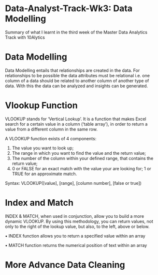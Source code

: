 # Data-Analyst-Track-Wk3: Data Modelling 
Summary of what I learnt in the third week of the Master Data Analytics Track with 10Alytics

# Data Modelling
Data Modelling entails that relationships are created in the data. For relationships to be possible the data attributes must be relational i.e. one column of a data should be related to another column of another type of data. With this the data can be analyzed and insights can be generated.

# Vlookup Function
VLOOKUP stands for ‘Vertical Lookup’. It is a function that makes
Excel search for a certain value in a column (‘table array’), in order to
return a value from a different column in the same row.

A VLOOKUP function exists of 4 components:

1. The value you want to look up;
2. The range in which you want to find the value and the return value;
3. The number of the column within your defined range, that contains the
return value;
4. 0 or FALSE for an exact match with the value your are looking for; 1 or
TRUE for an approximate match.

Syntax: VLOOKUP([value], [range], [column number], [false or true])

# Index and Match
INDEX & MATCH, when used in conjunction, allow you to build a
more dynamic VLOOKUP. By using this methodology, you can return
values, not only to the right of the lookup value, but also, to the left, above
or below.

• INDEX function allows you to return a specified value within an array

• MATCH function returns the numerical position of text
within an array

# More Advance Data Cleaning 

